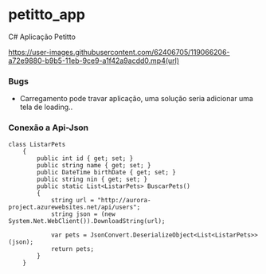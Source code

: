 # petitto_app
C# Aplicação Petitto


https://user-images.githubusercontent.com/62406705/119066206-a72e9880-b9b5-11eb-9ce9-a1f42a9acdd0.mp4(url)

### Bugs

- Carregamento pode travar aplicação, uma solução seria adicionar uma tela de loading..

### Conexão a Api-Json
```
class ListarPets
    {
        public int id { get; set; }
        public string name { get; set; }
        public DateTime birthDate { get; set; }
        public string nin { get; set; }
        public static List<ListarPets> BuscarPets()
        {
            string url = "http://aurora-project.azurewebsites.net/api/users";
            string json = (new System.Net.WebClient()).DownloadString(url);

            var pets = JsonConvert.DeserializeObject<List<ListarPets>>(json);
            return pets;
        }
    }
```

